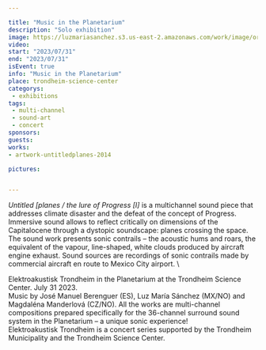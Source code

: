 ```yaml
---

title: "Music in the Planetarium"
description: "Solo exhibition"
image: https://luzmariasanchez.s3.us-east-2.amazonaws.com/work/image/original/363406722_10161125887802082_2786264683354284474_n.jpg
video: 
start: "2023/07/31"
end: "2023/07/31"
isEvent: true
info: "Music in the Planetarium"
place: trondheim-science-center
categorys:
 - exhibitions
tags:
 - multi-channel
 - sound-art
 - concert
sponsors:
guests:
works:
- artwork-untitledplanes-2014

pictures:


---
```


*Untitled [planes / the lure of Progress [I]* is a multichannel sound piece that addresses climate disaster and the defeat of the concept of Progress. Immersive sound allows to reflect critically on dimensions of the Capitalocene through a dystopic soundscape: planes crossing the space. The sound work presents sonic contrails – the acoustic hums and roars, the equivalent of the vapour, line-shaped, white clouds produced by aircraft engine exhaust. Sound sources are recordings of sonic contrails made by commercial aircraft en route to Mexico City airport. \ 


Elektroakustisk Trondheim in the Planetarium at the Trondheim Science Center. July 31 2023.\
Music by José Manuel Berenguer (ES), Luz María Sánchez (MX/NO) and Magdaléna Manderlová (CZ/NO). All the works are multi-channel compositions prepared specifically for the 36-channel surround sound system in the Planetarium – a unique sonic experience! \
Elektroakustisk Trondheim is a concert series supported by the Trondheim Municipality and the Trondheim Science Center.
